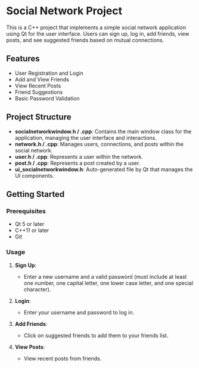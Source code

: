 # Social Network Project

This is a C++ project that implements a simple social network application using Qt for the user interface. Users can sign up, log in, add friends, view posts, and see suggested friends based on mutual connections.

## Features

- User Registration and Login
- Add and View Friends
- View Recent Posts
- Friend Suggestions
- Basic Password Validation

## Project Structure

- **socialnetworkwindow.h / .cpp**: Contains the main window class for the application, managing the user interface and interactions.
- **network.h / .cpp**: Manages users, connections, and posts within the social network.
- **user.h / .cpp**: Represents a user within the network.
- **post.h / .cpp**: Represents a post created by a user.
- **ui_socialnetworkwindow.h**: Auto-generated file by Qt that manages the UI components.

## Getting Started

### Prerequisites

- Qt 5 or later
- C++11 or later
- Git


### Usage

1. **Sign Up**: 
   - Enter a new username and a valid password (must include at least one number, one capital letter, one lower case letter, and one special character).
   
2. **Login**: 
   - Enter your username and password to log in.

3. **Add Friends**: 
   - Click on suggested friends to add them to your friends list.

4. **View Posts**: 
   - View recent posts from friends.


